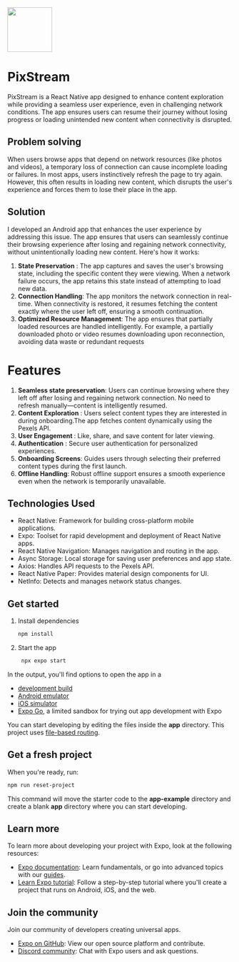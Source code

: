 <img src="https://github.com/user-attachments/assets/751c6668-9ac2-4e5a-84ef-f1e7efbbbb6e" width="100"> 

# PixStream 


PixStream is a React Native app designed to enhance content exploration while providing a seamless user experience, even in challenging network conditions. The app ensures users can resume their journey without losing progress or loading unintended new content when connectivity is disrupted.

## Problem solving
When users browse apps that depend on network resources (like photos and videos), a temporary loss of connection can cause incomplete loading or failures. In most apps, users instinctively refresh the page to try again. However, this often results in loading new content, which disrupts the user's experience and forces them to lose their place in the app.

## Solution
I developed an Android app that enhances the user experience by addressing this issue. The app ensures that users can seamlessly continue their browsing experience after losing and regaining network connectivity, without unintentionally loading new content. Here's how it works:

1. <b>State Preservation</b> : The app captures and saves the user's browsing state, including the specific content they were viewing.
When a network failure occurs, the app retains this state instead of attempting to load new data.
2. <b>Connection Handling</b>: The app monitors the network connection in real-time. When connectivity is restored, it resumes fetching the content exactly where the user left off, ensuring a smooth continuation.
3. <b>Optimized Resource Management</b>: The app ensures that partially loaded resources are handled intelligently. For example, a partially downloaded photo or video resumes downloading upon reconnection, avoiding data waste or redundant requests

# Features

1. <b>Seamless state preservation</b>: Users can continue browsing where they left off after losing and regaining network connection.
No need to refresh manually—content is intelligently resumed.
2. <b>Content Exploration</b> : Users select content types they are interested in during onboarding.The app fetches content dynamically using the Pexels API.
3. <b>User Engagement </b> : Like, share, and save content for later viewing.
4. <b>Authentication</b> : Secure user authentication for personalized experiences.
5. <b>Onboarding Screens</b>: Guides users through selecting their preferred content types during the first launch.
6. <b>Offline Handling</b>: Robust offline support ensures a smooth experience even when the network is temporarily unavailable.

## Technologies Used
* React Native: Framework for building cross-platform mobile applications.
* Expo: Toolset for rapid development and deployment of React Native apps.
* React Native Navigation: Manages navigation and routing in the app.
* Async Storage: Local storage for saving user preferences and app state.
* Axios: Handles API requests to the Pexels API.
* React Native Paper: Provides material design components for UI.
* NetInfo: Detects and manages network status changes.






## Get started

1. Install dependencies

   ```bash
   npm install
   ```

2. Start the app

   ```bash
    npx expo start
   ```

In the output, you'll find options to open the app in a

- [development build](https://docs.expo.dev/develop/development-builds/introduction/)
- [Android emulator](https://docs.expo.dev/workflow/android-studio-emulator/)
- [iOS simulator](https://docs.expo.dev/workflow/ios-simulator/)
- [Expo Go](https://expo.dev/go), a limited sandbox for trying out app development with Expo

You can start developing by editing the files inside the **app** directory. This project uses [file-based routing](https://docs.expo.dev/router/introduction).

## Get a fresh project

When you're ready, run:

```bash
npm run reset-project
```

This command will move the starter code to the **app-example** directory and create a blank **app** directory where you can start developing.

## Learn more

To learn more about developing your project with Expo, look at the following resources:

- [Expo documentation](https://docs.expo.dev/): Learn fundamentals, or go into advanced topics with our [guides](https://docs.expo.dev/guides).
- [Learn Expo tutorial](https://docs.expo.dev/tutorial/introduction/): Follow a step-by-step tutorial where you'll create a project that runs on Android, iOS, and the web.

## Join the community

Join our community of developers creating universal apps.

- [Expo on GitHub](https://github.com/expo/expo): View our open source platform and contribute.
- [Discord community](https://chat.expo.dev): Chat with Expo users and ask questions.
